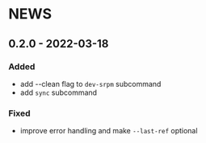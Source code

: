 NEWS
======

## 0.2.0 - 2022-03-18 <a id='0.2.0'></a>

### Added

- add --clean flag to `dev-srpm` subcommand
- add `sync` subcommand

### Fixed

- improve error handling and make `--last-ref` optional
